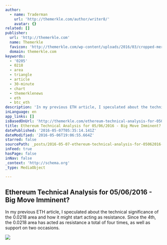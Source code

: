 ```yaml
---
author:
  - name: Traderman
    url: 'http://themerkle.com/author/writer8/'
    avatar: {}
related: []
publisher:
  url: 'http://themerkle.com'
  name: Themerkle
  favicon: 'http://themerkle.com/wp-content/uploads/2016/03/cropped-merkle-white-1-192x192.png'
  domain: themerkle.com
keywords:
  - '0205'
  - 0218
  - area
  - triangle
  - article
  - 30-minute
  - chart
  - themerklenews
  - eth
  - btc_eth
description: 'In my previous ETH article, I speculated about the technical significance of the 0.0218 area and how it might start acting as resistance. Since the 4th, the 0.0218 area has acted as resistance a total of four times, as well as support on two occasions.'
inLanguage: en
app_links: []
isBasedOnUrl: 'http://themerkle.com/ethereum-technical-analysis-for-05062016/'
title: Ethereum Technical Analysis for 05/06/2016 - Big Move Imminent?
datePublished: '2016-05-07T05:35:14.141Z'
dateModified: '2016-05-06T19:06:55.664Z'
starred: false
sourcePath: _posts/2016-05-07-ethereum-technical-analysis-for-05062016-big-move-immine.md
inFeed: true
hasPage: false
inNav: false
_context: 'http://schema.org'
_type: MediaObject

---
```

<article style=""><h1>Ethereum Technical Analysis for 05/06/2016 - Big Move Imminent?</h1><p>In my previous ETH article, I speculated about the technical significance of the 0.0218 area and how it might start acting as resistance. Since the 4th, the 0.0218 area has acted as resistance a total of four times, as well as support on two occasions.</p><img src="http://themerkle.com/wp-content/uploads/2016/05/Ethereum-technical-analysis-May6.png" /></article>